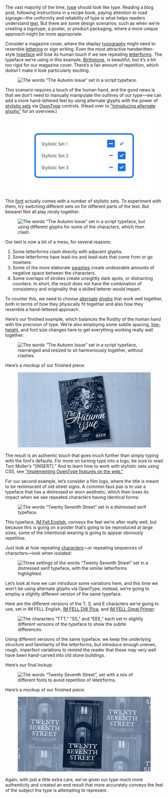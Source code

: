 
The vast majority of the time, [type](/glossary/type) should look like type. Reading a blog post, following instructions in a recipe book, paying attention to road signage—the uniformity and reliability of type is what helps readers understand [text](/glossary/text_copy). But there are some design scenarios, such as when we’re creating a logotype, a poster, or product packaging, where a more unique approach might be more appropriate.

Consider a magazine cover, where the display [typography](/glossary/typography) might need to resemble [lettering](/glossary/lettering) or sign writing. Even the most attractive handwritten-style [typeface](/glossary/typeface) will lose its human touch if we see repeating [letterforms](/glossary/letterform). The typeface we’re using in this example, [Birthstone](https://fonts.google.com/specimen/Birthstone?query=Birthstone), is beautiful, but it’s a bit too rigid for our magazine cover. There’s a fair amount of repetition, which doesn’t make it look particularly exciting. 

<figure>

![The words “The Autumn Issue” set in a script typeface.](images/authenticity_ex1_1.svg)

</figure>

This scenario requires a touch of the human hand, and the good news is that we don’t need to manually manipulate the outlines of our type—we can add a more hand-lettered feel by using alternate glyphs with the power of [stylistic sets](/glossary/stylistic_sets) via [OpenType](/glossary/open_type) controls. (Head over to [“Introducing alternate glyphs”](https://fonts.google.com/knowledge/introducing_type/introducing_alternate_glyphs) for an overview.)

<figure>

![An approximation of Stylistic Set control in popular design apps’ UI.](images/authenticity_ex1_EXTRA.svg)

</figure>

This [font](/glossary/font) actually comes with a number of stylistic sets. To experiment with them, try switching different sets on for different parts of the text. But beware! Not all play nicely together:

<figure>

![The words “The Autumn Issue” set in a script typeface, but using different glyphs for some of the characters, which then clash.](images/authenticity_ex1_2.svg)

</figure>

Our text is now a bit of a mess, for several reasons:

1. Some letterforms clash directly with adjacent glyphs.
2. Some letterforms have lead-ins and lead-outs that come from or go nowhere.
3. Some of the more elaborate [swashes](/glossary/swash_glyph) create undesirable amounts of negative space between the characters.
4. Some overlaps of strokes create unsightly dark spots, or distracting counters. In short, the result does not have the combination of consistency and originality that a skilled letterer would impart.

To counter this, we need to choose [alternate](/glossary/alternates) [glyphs](/glossary/glyph) that work well together, both in terms of how they physically fit together and also how they resemble a hand-lettered approach.

Here’s our finished example, which balances the fluidity of the human hand with the precision of type. We’re also employing some subtle spacing, [line-height](/glossary/line_height_leading), and font size changes here to get everything working really well together:

<figure>

![The words “The Autumn Issue” set in a script typeface, rearranged and resized to sit harmoniously together, without clashes.](images/authenticity_ex1_3.svg)

</figure>

Here’s a mockup of our finished piece:

<figure>

![A mockup of a fictional magazine cover using the type as set in the previous image.](images/authenticity_ex1_mock.jpg)

</figure>

The result is an authentic touch that goes much further than simply typing with the font’s defaults. For more on turning type into a logo, be sure to read Tom Muller’s “[INSERT].” And to learn how to work with stylistic sets using CSS, see [“Implementing OpenType features on the web.”](https://fonts.google.com/knowledge/using_type/implementing_open_type_features_on_the_web)

For our second example, let’s consider a film logo, where the title is meant to be reminiscent of old street signs. A common faux pas is to use a typeface that has a distressed or worn aesthetic, which then loses its impact when we see repeated characters having identical forms:

<figure>

![The words “Twenty Seventh Street” set in a distressed serif typeface.](images/authenticity_ex2_1.svg)

</figure>

This typeface, [IM Fell English](https://fonts.google.com/specimen/IM+Fell+English?query=im+fell), conveys the feel we’re after really well, but because this is going on a poster that’s going to be reproduced at large sizes, some of the intentional wearing is going to appear obviously repetitive.

Just look at how repeating [characters](/glossary/character)—or repeating sequences of characters—look when isolated:

<figure>

![Three settings of the words “Twenty Seventh Street” set in a distressed serif typeface, with the similar letterforms highlighted.](images/authenticity_ex2_2.svg)

</figure>

Let’s look at how we can introduce some variations here, and this time we won’t be using alternate glyphs via OpenType; instead, we’re going to employ a slightly different version of the same typeface. 

Here are the different versions of the T, S, and E characters we’re going to use, set in IM FELL English, [IM FELL DW Pica](https://fonts.google.com/specimen/IM+Fell+DW+Pica?query=im+fell), and [IM FELL Great Primer](https://fonts.google.com/specimen/IM+Fell+Great+Primer?query=im+fell):

<figure>

![The characters “TTT,” “SS,” and “EEE,” each set in slightly different versions of the typeface to show the subtle differences.](images/authenticity_ex2_3.svg)

</figure>

Using different versions of the same typeface, we keep the underlying structure and familiarity of the letterforms, but introduce enough uneven, rough, imperfect variations to remind the reader that these may very well have been hand-carved into old stone buildings. 

Here’s our final lockup:

<figure>

![The words “Twenty Seventh Street”, set with a mix of different fonts to avoid repetition of letetrforms.](images/authenticity_ex2_4.svg)

</figure>

Here’s a mockup of our finished piece:

<figure>

![A mockup of a fictional poster using the type as set in the previous image.](images/authenticity_ex2_mock.jpg)

</figure>

Again, with just a little extra care, we’ve given our type much more authenticity and created an end result that more accurately conveys the feel of the subject the type is attempting to represent.
